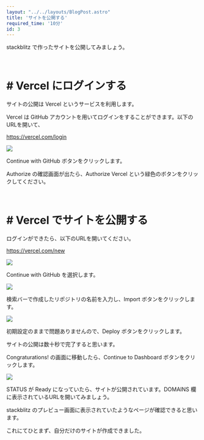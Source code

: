 ```yaml
---
layout: "../../layouts/BlogPost.astro"
title: 'サイトを公開する'
required_time: '10分'
id: 3
---
```


stackblitz で作ったサイトを公開してみましょう。

<br>

# # Vercel にログインする

サイトの公開は Vercel というサービスを利用します。

Vercel は GitHub アカウントを用いてログインをすることができます。以下のURLを開いて、

https://vercel.com/login


![](/image/post-3/login.png)

Continue with GitHub ボタンをクリックします。

Authorize の確認画面が出たら、Authorize Vercel という緑色のボタンをクリックしてください。

<br>

# # Vercel でサイトを公開する

ログインができたら、以下のURLを開いてください。

https://vercel.com/new

![](/image/post-3/import.png)

Continue with GitHub を選択します。

![](/image/post-3/search.png)

検索バーで作成したリポジトリの名前を入力し、Import ボタンをクリックします。

![](/image/post-3/config.png)

初期設定のままで問題ありませんので、Deploy ボタンをクリックします。

サイトの公開は数十秒で完了すると思います。

Congraturations! の画面に移動したら、Continue to Dashboard ボタンをクリックします。

![](/image/post-3/dashboard.png)

STATUS が Ready になっていたら、サイトが公開されています。DOMAINS 欄に表示されているURLを開いてみましょう。

stackblitz のプレビュー画面に表示されていたようなページが確認できると思います。

これにてひとまず、自分だけのサイトが作成できました。